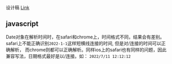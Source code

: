 设计稿 [Link](https://js.design/f/88_KC7?p=R5DKFfbG_E)

## javascript
Date对象在解析时间时，在safari和chrome上，时间格式不同，结果会有差别。safari上不能正确识别`2022-1-1`这样短横线连接的时间, 但是对/连接的时间可以正确解析， 而chrome则都可以正确解析。同样ios上的safari也有同样的问题，因此兼容写法，日期格式最好是以/连接。如： `2022/7/11 12:12:12`